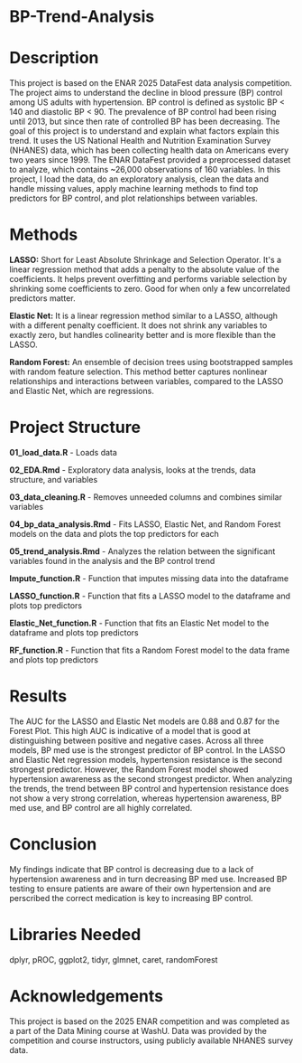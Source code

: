 # BP-Trend-Analysis

# Description

This project is based on the ENAR 2025 DataFest data analysis competition. The project aims to understand the decline in blood pressure (BP) control among US adults with hypertension. BP control is defined as systolic BP < 140 and diastolic BP < 90. The prevalence of BP control had been rising until 2013, but since then rate of controlled BP has been decreasing. The goal of this project is to understand and explain what factors explain this trend. It uses the US National Health and Nutrition Examination Survey (NHANES) data, which has been collecting health data on Americans every two years since 1999. The ENAR DataFest provided a preprocessed dataset to analyze, which contains ~26,000 observations of 160 variables. In this project, I load the data, do an exploratory analysis, clean the data and handle missing values, apply machine learning methods to find top predictors for BP control, and plot relationships between variables. 


# Methods

**LASSO:** Short for Least Absolute Shrinkage and Selection Operator. It's a linear regression method that adds a penalty to the absolute value of the coefficients. It helps prevent overfitting and performs variable selection by shrinking some coefficients to zero. Good for when only a few uncorrelated predictors matter.

**Elastic Net:** It is a linear regression method similar to a LASSO, although with a different penalty coefficient. It does not shrink any variables to exactly zero, but handles colinearity better and is more flexible than the LASSO.

**Random Forest:** An ensemble of decision trees using bootstrapped samples with random feature selection. This method better captures nonlinear relationships and interactions between variables, compared to the LASSO and Elastic Net, which are regressions.


# Project Structure

**01_load_data.R** - Loads data

**02_EDA.Rmd** - Exploratory data analysis, looks at the trends, data structure, and variables

**03_data_cleaning.R** - Removes unneeded columns and combines similar variables

**04_bp_data_analysis.Rmd** - Fits  LASSO, Elastic Net, and Random Forest models on the data and plots the top predictors for each

**05_trend_analysis.Rmd** - Analyzes the relation between the significant variables found in the analysis and the BP control trend

**Impute_function.R** - Function that imputes missing data into the dataframe

**LASSO_function.R** - Function that fits a LASSO model to the dataframe and plots top predictors

**Elastic_Net_function.R** - Function that fits an Elastic Net model to the dataframe and plots top predictors

**RF_function.R** - Function that fits a Random Forest model to the data frame and plots top predictors


# Results

The AUC for the LASSO and Elastic Net models are 0.88 and 0.87 for the Forest Plot. This high AUC is indicative of a model that is good at distinguishing between positive and negative cases. Across all three models, BP med use is the strongest predictor of BP control. In the LASSO and Elastic Net regression models, hypertension resistance is the second strongest predictor. However, the Random Forest model showed hypertension awareness as the second strongest predictor. When analyzing the trends, the trend between BP control and hypertension resistance does not show a very strong correlation, whereas hypertension awareness, BP med use, and BP control are all highly correlated. 


# Conclusion

My findings indicate that BP control is decreasing due to a lack of hypertension awareness and in turn decreasing BP med use. Increased BP testing to ensure patients are aware of their own hypertension and are perscribed the correct medication is key to increasing BP control.

# Libraries Needed

dplyr, pROC, ggplot2, tidyr, glmnet, caret, randomForest


# Acknowledgements
This project is based on the 2025 ENAR competition and was completed as a part of the Data Mining course at WashU. Data was provided by the competition and course instructors, using publicly available NHANES survey data.


